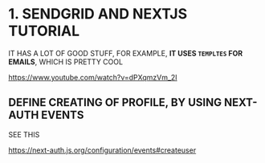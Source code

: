 # 1. SENDGRID AND NEXTJS TUTORIAL

IT HAS A LOT OF GOOD STUFF, FOR EXAMPLE, **IT USES `TEMPLTES` FOR EMAILS**, WHICH IS PRETTY COOL

<https://www.youtube.com/watch?v=dPXqmzVm_2I>

## DEFINE CREATING OF PROFILE, BY USING NEXT-AUTH EVENTS

SEE THIS

<https://next-auth.js.org/configuration/events#createuser>

